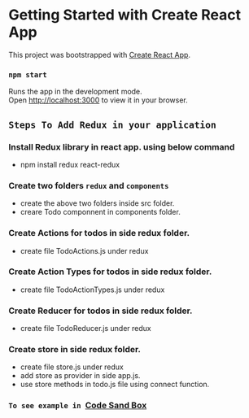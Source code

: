 # Getting Started with Create React App

This project was bootstrapped with [Create React App](https://github.com/facebook/create-react-app).

### `npm start`

Runs the app in the development mode.\
Open [http://localhost:3000](http://localhost:3000) to view it in your browser.

## `Steps To Add Redux in your application`

### Install Redux library in react app. using below command

- npm install redux react-redux

### Create two folders `redux` and `components`

- create the above two folders inside src folder.
- creare Todo componnent in components folder.

### Create Actions for todos in side redux folder.

- create file TodoActions.js under redux

### Create Action Types for todos in side redux folder.

- create file TodoActionTypes.js under redux


### Create Reducer for todos in side redux folder.

- create file TodoReducer.js under redux

### Create store  in side redux folder.

- create file store.js under redux
- add store as provider in side app.js.
- use store methods in todo.js file using connect function.

### `To see example in `[Code Sand Box](https://codesandbox.io/s/react-redux-fist-app-6q11yf)
